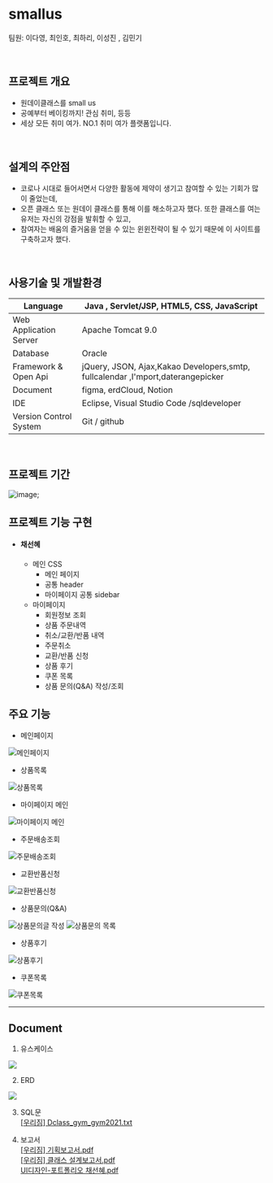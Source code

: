 # smallus
팀원: 이다영, 최인호, 최하리, 이성진 , 김민기

<br/>

## 프로젝트 개요
* 원데이클래스를 small us
* 공예부터 베이킹까지!  관심 취미, 등등
* 세상 모든 취미 여가. NO.1 취미 여가 플랫폼입니다.
  
<br/>

## 설계의 주안점
* 코로나 시대로 들어서면서 다양한 활동에 제약이 생기고 참여할 수 있는 기회가 많이 줄었는데,
* 오픈 클래스 또는 원데이 클래스를 통해 이를 해소하고자 했다. 또한 클래스를 여는 유저는 자신의 강점을 발휘할 수 있고,
* 참여자는 배움의 즐거움을 얻을 수 있는 윈윈전략이 될 수 있기 때문에 이 사이트를 구축하고자 했다.

<br/>

## 사용기술 및 개발환경

Language | Java , Servlet/JSP, HTML5, CSS, JavaScript
------------ | ------------- 
Web Application Server | Apache Tomcat 9.0
Database|Oracle
Framework & Open Api|jQuery, JSON, Ajax,Kakao Developers,smtp, fullcalendar ,I'mport,daterangepicker
Document| figma, erdCloud, Notion
IDE| Eclipse, Visual Studio Code /sqldeveloper
Version Control System|Git / github

<br/>

## 프로젝트 기간
![image](https://github.com/inhoru/smallus/assets/126074577/647db0b4-0e82-43e2-a0a3-1a4c721e7dea);



## 프로젝트 기능 구현

* #### 채선혜
  *  메인 CSS
     * 메인 페이지  
     * 공통 header
     * 마이페이지 공통 sidebar
  * 마이페이지
    * 회원정보 조회
    * 상품 주문내역
    * 취소/교환/반품 내역
    * 주문취소
    * 교환/반품 신청
    * 상품 후기
    * 쿠폰 목록
    * 상품 문의(Q&A) 작성/조회

## 주요 기능
 * 메인페이지
<img alt="메인페이지" src="https://user-images.githubusercontent.com/89828294/147245094-c68dadfb-6389-4cbf-a043-fad588c7f562.jpg">  
 
 * 상품목록
<img alt="상품목록" src="https://user-images.githubusercontent.com/89828294/147246390-bb2a1bc9-bda1-4579-8421-a2d4007d0e00.jpg">  

 * 마이페이지 메인
<img alt="마이페이지 메인" src="https://user-images.githubusercontent.com/89828294/147245712-66e0a7f2-a79f-4672-86ee-f8d3e322610e.jpg">  

 * 주문배송조회
<img alt="주문배송조회" src="https://user-images.githubusercontent.com/89828294/147245772-018a72ec-6490-4256-8fe1-fb6d3debe951.jpg">  

 * 교환반품신청
<img alt="교환반품신청" src="https://user-images.githubusercontent.com/89828294/147246211-44efa62f-8d4e-482b-90c3-bb3cc5ca62dc.jpg">  

 * 상품문의(Q&A)
<img alt="상품문의글 작성" src="https://user-images.githubusercontent.com/89828294/147246731-665c8b40-903c-4ec0-939d-4db1caa5ab7e.jpg"> 
<img alt="상품문의 목록" src="https://user-images.githubusercontent.com/89828294/147248952-b535d5e0-e76c-4e79-9874-3f8e08ed00e4.jpg">

 * 상품후기
<img alt="상품후기" src="https://user-images.githubusercontent.com/89828294/147249759-6e548484-c189-4c06-a12b-33fc84949d31.jpg">  

 * 쿠폰목록
<img alt="쿠폰목록" src="https://user-images.githubusercontent.com/89828294/147248966-0e72e94a-2160-4978-87c8-99d292f6e16b.jpg">

***
## Document
1. 유스케이스
<img src="https://user-images.githubusercontent.com/89828294/147082163-7cc3ecca-666b-4ea1-b9bc-5532951b5a45.png">

2. ERD
<img src="https://user-images.githubusercontent.com/89828294/147082767-f615dad8-e137-478c-a379-5fdce2965f43.png">

3. SQL문  
[[우리짐] Dclass_gym_gym2021.txt](https://github.com/Seonhea/WooRiGym/files/7762382/Dclass_gym_gym2021.txt)

4. 보고서  
[[우리짐] 기획보고서.pdf](https://github.com/Seonhea/WooRiGym/files/7762325/3.pdf)  
[[우리짐] 클래스 설계보고서.pdf](https://github.com/Seonhea/WooRiGym/files/7762327/3.pdf)  
[UI디자인-포트폴리오 채선혜.pdf](https://github.com/Seonhea/WooRiGym/files/7762360/UI.-.21-10-28.pdf)

